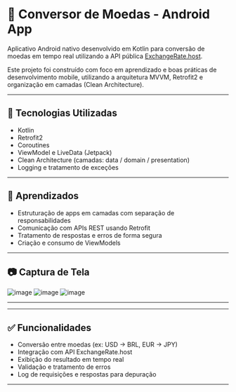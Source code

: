 # 📱 Conversor de Moedas - Android App

Aplicativo Android nativo desenvolvido em Kotlin para conversão de moedas em tempo real utilizando a API pública [ExchangeRate.host](https://exchangerate.host).

Este projeto foi construído com foco em aprendizado e boas práticas de desenvolvimento mobile, utilizando a arquitetura MVVM, Retrofit2 e organização em camadas (Clean Architecture).

---

## 🔧 Tecnologias Utilizadas

- Kotlin
- Retrofit2
- Coroutines
- ViewModel e LiveData (Jetpack)
- Clean Architecture (camadas: data / domain / presentation)
- Logging e tratamento de exceções

---

## 🧠 Aprendizados

- Estruturação de apps em camadas com separação de responsabilidades
- Comunicação com APIs REST usando Retrofit
- Tratamento de respostas e erros de forma segura
- Criação e consumo de ViewModels

---

## 📷 Captura de Tela

![image](https://github.com/user-attachments/assets/39ee7430-f40c-41bf-ad55-9f8fbf69f049)
![image](https://github.com/user-attachments/assets/c92d7bea-3094-4f13-9680-231e44c6b875)
![image](https://github.com/user-attachments/assets/e842b998-85e8-444a-89a7-7a1fc4a44c72)

---


---

## ✅ Funcionalidades

- Conversão entre moedas (ex: USD → BRL, EUR → JPY)
- Integração com API ExchangeRate.host
- Exibição do resultado em tempo real
- Validação e tratamento de erros
- Log de requisições e respostas para depuração

---



